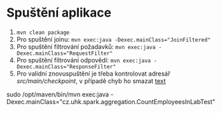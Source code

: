 # Spuštění aplikace

1. ```mvn clean package```
2. Pro spuštění joinu: ```mvn exec:java -Dexec.mainClass="JoinFiltered"```
3. Pro spuštění filtrování požadavků: ```mvn exec:java -Dexec.mainClass="RequestFilter"```
4. Pro spuštění filtrování odpovědí: ```mvn exec:java -Dexec.mainClass="ResponseFilter"```
5. Pro validní znovuspuštění je třeba kontrolovat adresář *src/main/checkpoint*, v případě chyb ho smazat
[text](README.md)


sudo /opt/maven/bin/mvn exec:java -Dexec.mainClass="cz.uhk.spark.aggregation.CountEmployeesInLabTest"